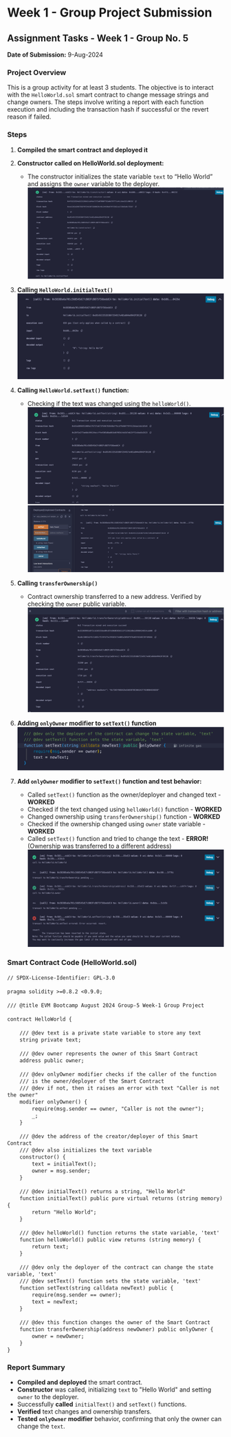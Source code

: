 # Week 1 - Group Project Submission

## Assignment Tasks - Week 1 - Group No. 5

**Date of Submission:** 9-Aug-2024

### Project Overview
This is a group activity for at least 3 students. The objective is to interact with the `HelloWorld.sol` smart contract to change message strings and change owners. The steps involve writing a report with each function execution and including the transaction hash if successful or the revert reason if failed.

### Steps

1. **Compiled the smart contract and deployed it**

2. **Constructor called on HelloWorld.sol deployment:**
   - The constructor initializes the state variable `text` to “Hello World” and assigns the `owner` variable to the deployer.
   ![Project Screenshot](./images/1.png)

3. **Calling `HelloWorld.initialText()`**
   ![Project Screenshot](./images/2.png)

4. **Calling `HelloWorld.setText()` function:**
   - Checking if the text was changed using the `helloWorld()`.
   ![Project Screenshot](./images/3.png)
   ![Project Screenshot](./images/4.png)

5. **Calling `transferOwnership()`**
   - Contract ownership transferred to a new address. Verified by checking the `owner` public variable.
   ![Project Screenshot](./images/5.png)

6. **Adding `onlyOwner` modifier to `setText()` function**
   ![Project Screenshot](./images/6.png)

7. **Add `onlyOwner` modifier to `setText()` function and test behavior:**
   - Called `setText()` function as the owner/deployer and changed text - **WORKED**
   - Checked if the text changed using `helloWorld()` function - **WORKED**
   - Changed ownership using `transferOwnership()` function - **WORKED**
   - Checked if the ownership changed using `owner` state variable - **WORKED**
   - Called `setText()` function and tried to change the text - **ERROR!** (Ownership was transferred to a different address)
   ![Project Screenshot](./images/7.png)

### Smart Contract Code (HelloWorld.sol)

```solidity
// SPDX-License-Identifier: GPL-3.0

pragma solidity >=0.8.2 <0.9.0;

/// @title EVM Bootcamp August 2024 Group-5 Week-1 Group Project

contract HelloWorld {

    /// @dev text is a private state variable to store any text
    string private text;

    /// @dev owner represents the owner of this Smart Contract
    address public owner;

    /// @dev onlyOwner modifier checks if the caller of the function
    /// is the owner/deployer of the Smart Contract
    /// @dev if not, then it raises an error with text "Caller is not the owner"
    modifier onlyOwner() {
        require(msg.sender == owner, "Caller is not the owner");
        _;
    }

    /// @dev the address of the creator/deployer of this Smart Contract
    /// @dev also initializes the text variable
    constructor() {
        text = initialText();
        owner = msg.sender;
    }

    /// @dev initialText() returns a string, "Hello World"
    function initialText() public pure virtual returns (string memory) {
        return "Hello World";
    }

    /// @dev helloWorld() function returns the state variable, 'text'
    function helloWorld() public view returns (string memory) {
        return text;
    }

    /// @dev only the deployer of the contract can change the state variable, 'text'
    /// @dev setText() function sets the state variable, 'text'
    function setText(string calldata newText) public {
        require(msg.sender == owner);
        text = newText;
    }

    /// @dev this function changes the owner of the Smart Contract
    function transferOwnership(address newOwner) public onlyOwner {
        owner = newOwner;
    }
}
```

### Report Summary

- **Compiled and deployed** the smart contract.
- **Constructor** was called, initializing `text` to "Hello World" and setting `owner` to the deployer.
- Successfully **called** `initialText()` and `setText()` functions.
- **Verified** text changes and ownership transfers.
- **Tested `onlyOwner` modifier** behavior, confirming that only the owner can change the `text`.
